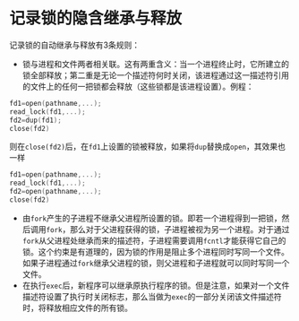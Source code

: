 # 记录锁的隐含继承与释放

记录锁的自动继承与释放有3条规则：

- 锁与进程和文件两者相关联。这有两重含义：当一个进程终止时，它所建立的锁全部释放；第二重是无论一个描述符何时关闭，该进程通过这一描述符引用的文件上的任何一把锁都会释放（这些锁都是该进程设置）。例程：

~~~c
fd1=open(pathname,...);
read_lock(fd1,...);
fd2=dup(fd1);
close(fd2)
~~~

则在`close(fd2)`后，在`fd1`上设置的锁被释放，如果将`dup`替换成`open`，其效果也一样

~~~c
fd1=open(pathname,...);
read_lock(fd1,...);
fd2=open(pathname,...);
close(fd2)
~~~

- 由`fork`产生的子进程不继承父进程所设置的锁。即若一个进程得到一把锁，然后调用`fork`，那么对于父进程获得的锁，子进程被视为另一个进程。对于通过`fork`从父进程处继承而来的描述符，子进程需要调用`fcntl`才能获得它自己的锁。这个约束是有道理的，因为锁的作用是阻止多个进程同时写同一个文件。如果子进程通过`fork`继承父进程的锁，则父进程和子进程就可以同时写同一个文件。
- 在执行`exec`后，新程序可以继承原执行程序的锁。但是注意，如果对一个文件描述符设置了执行时关闭标志，那么当做为`exec`的一部分关闭该文件描述符时，将释放相应文件的所有锁。
